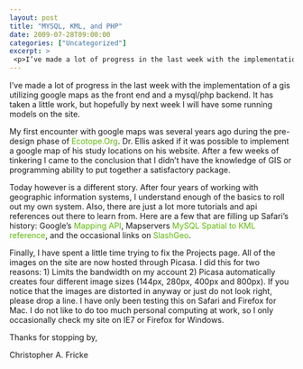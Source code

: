 ```yaml
---
layout: post
title: "MYSQL, KML, and PHP"
date: 2009-07-28T09:00:00
categories: ["Uncategorized"]
excerpt: >
 <p>I’ve made a lot of progress in the last week with the implementation of a gis utilizing google maps as the front end and a mysql/php backend. It has taken a little work, but hopefully by next week I will have some running models on the site.</p><p> </p>
---
```

<p>I’ve made a lot of progress in the last week with the implementation of a gis utilizing google maps as the front end and a mysql/php backend. It has taken a little work, but hopefully by next week I will have some running models on the site.</p>
<p>My first encounter with google maps was several years ago during the pre-design phase of <a style='color: #5eb80b;text-decoration: none' href='http://bmoregeo.com/admin/blog/blogpost/add/www.ecotope.org'>Ecotope.Org</a>. Dr. Ellis asked if it was possible to implement a google map of his study locations on his website. After a few weeks of tinkering I came to the conclusion that I didn’t have the knowledge of GIS or programming ability to put together a satisfactory package.</p>
<p>Today however is a different story. After four years of working with geographic information systems, I understand enough of the basics to roll out my own system. Also, there are just a lot more tutorials and api references out there to learn from. Here are a few that are filling up Safari’s history: Google’s <a style='color: #5eb80b;text-decoration: none' href='http://code.google.com/apis/ajax/'>Mapping API</a>, Mapservers <a style='color: #5eb80b;text-decoration: none' href='http://www.map-server.com/googlemaps/tutorial_polylines_api2.html'>MySQL Spatial to KML reference</a>, and the occasional links on <a style='color: #5eb80b;text-decoration: none' href='http://slashgeo.org/'>SlashGeo</a>.</p>
<p>Finally, I have spent a little time trying to fix the Projects page. All of the images on the site are now hosted through Picasa. I did this for two reasons: 1) Limits the bandwidth on my account 2) Picasa automatically creates four different image sizes (144px, 280px, 400px and 800px). If you notice that the images are distorted in anyway or just do not look right, please drop a line. I have only been testing this on Safari and Firefox for Mac. I do not like to do too much personal computing at work, so I only occasionally check my site on IE7 or Firefox for Windows.</p>
<p>Thanks for stopping by,</p>
<p>Christopher A. Fricke</p>


